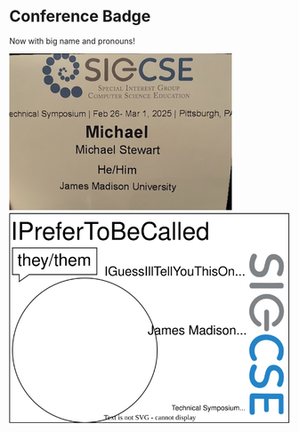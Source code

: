 # Conference Badge
Now with big name and pronouns!

![current badge](current-badge.jpg)
![conference badge example](conference-badge.svg)